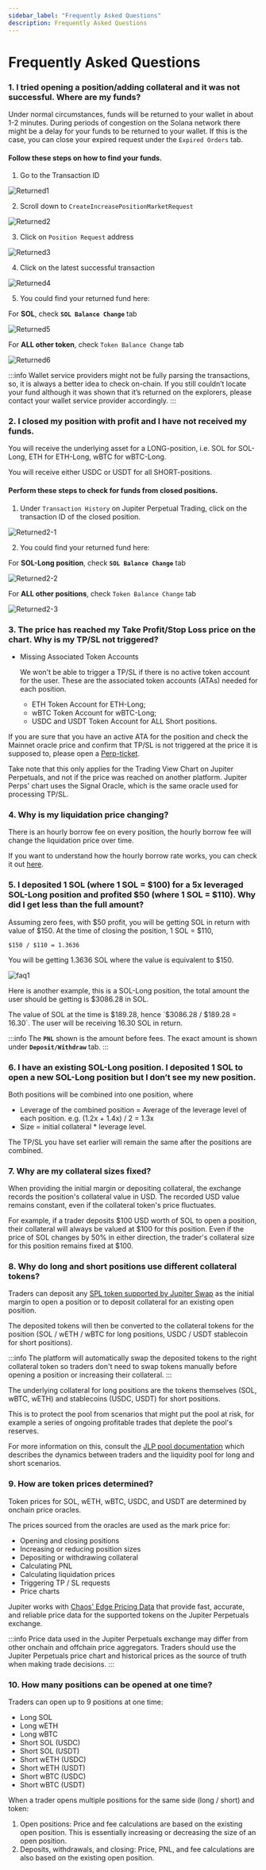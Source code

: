 ```yaml
---
sidebar_label: "Frequently Asked Questions"
description: Frequently Asked Questions
---
```


# Frequently Asked Questions

### 1. I tried opening a position/adding collateral and it was not successful. Where are my funds?

Under normal circumstances, funds will be returned to your wallet in about 1-2 minutes. During periods of congestion on the Solana network there might be a delay for your funds to be returned to your wallet. If this is the case, you can close your expired request under the `Expired Orders` tab.

#### Follow these steps on how to find your funds.

1. Go to the Transaction ID

![Returned1](returned1.png)

2. Scroll down to `CreateIncreasePositionMarketRequest`

![Returned2](returned2.png)

3. Click on `Position Request` address

![Returned3](returned3.png)

4. Click on the latest successful transaction

![Returned4](returned4.png)

5. You could find your returned fund here:

For **SOL**, check **`SOL Balance Change`** tab

![Returned5](returned5.png)

For **ALL other token**, check `Token Balance Change` tab

![Returned6](returned6.png)

:::info
Wallet service providers might not be fully parsing the transactions, so, it is always a better idea to check on-chain. If you still couldn’t locate your fund although it was shown that it’s returned on the explorers, please contact your wallet service provider accordingly.
:::

### 2. I closed my position with profit and I have not received my funds.

You will receive the underlying asset for a LONG-position, i.e. SOL for SOL-Long, ETH for ETH-Long, wBTC for wBTC-Long.

You will receive either USDC or USDT for all SHORT-positions.

#### Perform these steps to check for funds from closed positions.

1. Under `Transaction History` on Jupiter Perpetual Trading, click on the transaction ID of the closed position.

![Returned2-1](returned2-1.png)

2. You could find your returned fund here:

For **SOL-Long position**, check **`SOL Balance Change`** tab

![Returned2-2](returned2-2.png)

For **ALL other positions**, check `Token Balance Change` tab

![Returned2-3](returned2-3.png)

### 3. The price has reached my Take Profit/Stop Loss price on the chart. Why is my TP/SL not triggered?

- Missing Associated Token Accounts

  We won't be able to trigger a TP/SL if there is no active token account for the user. These are the associated token accounts (ATAs) needed for each position.

  - ETH Token Account for ETH-Long;
  - wBTC Token Account for wBTC-Long;
  - USDC and USDT Token Account for ALL Short positions.

If you are sure that you have an active ATA for the position and check the Mainnet oracle price and confirm that TP/SL is not triggered at the price it is supposed to, please open a [Perp-ticket](https://discord.com/channels/897540204506775583/1197460751556804608).

Take note that this only applies for the Trading View Chart on Jupiter Perpetuals, and not if the price was reached on another platform. Jupiter Perps' chart uses the Signal Oracle, which is the same oracle used for processing TP/SL.

### 4. Why is my liquidation price changing?

There is an hourly borrow fee on every position, the hourly borrow fee will change the liquidation price over time.

If you want to understand how the hourly borrow rate works, you can check it out [here](https://station.jup.ag/guides/perpetual-exchange/how-it-works#hourly-borrow-rate).

### 5. I deposited 1 SOL (where 1 SOL = $100) for a 5x leveraged SOL-Long position and profited $50 (where 1 SOL = $110). Why did I get less than the full amount?

Assuming zero fees, with $50 profit, you will be getting SOL in return with value of $150.
At the time of closing the position, 1 SOL = $110,

```
$150 / $110 = 1.3636
```

You will be getting 1.3636 SOL where the value is equivalent to $150.

![faq1](./faq1.png)

Here is another example, this is a SOL-Long position, the total amount the user should be getting is $3086.28 in SOL.

The value of SOL at the time is $189.28, hence `$3086.28 / $189.28 = 16.30`. The user will be receiving 16.30 SOL in return.

:::info
The **`PNL`** shown is the amount before fees. The exact amount is shown under **`Deposit/Withdraw`** tab.
:::

### 6. I have an existing SOL-Long position. I deposited 1 SOL to open a new SOL-Long position but I don’t see my new position.

Both positions will be combined into one position, where

- Leverage of the combined position = Average of the leverage level of each position.
  e.g. (1.2x + 1.4x) / 2 = 1.3x
- Size = initial collateral \* leverage level.

The TP/SL you have set earlier will remain the same after the positions are combined.

### 7. Why are my collateral sizes fixed?

When providing the initial margin or depositing collateral, the exchange records the position's collateral value in USD. The recorded USD value remains constant, even if the collateral token's price fluctuates.

For example, if a trader deposits $100 USD worth of SOL to open a position, their collateral will always be valued at $100 for this position. Even if the price of SOL changes by 50% in either direction, the trader's collateral size for this position remains fixed at $100.

### 8. Why do long and short positions use different collateral tokens?

Traders can deposit any [SPL token supported by Jupiter Swap](https://station.jup.ag/docs/token-list) as the initial margin to open a position or to deposit collateral for an existing open position.&#x20;

The deposited tokens will then be converted to the collateral tokens for the position (SOL / wETH / wBTC for long positions, USDC / USDT stablecoin for short positions).

:::info
The platform will automatically swap the deposited tokens to the right collateral token so traders don't need to swap tokens manually before opening a position or increasing their collateral.
:::

The underlying collateral for long positions are the tokens themselves (SOL, wBTC, wETH) and stablecoins (USDC, USDT) for short positions.

This is to protect the pool from scenarios that might put the pool at risk, for example a series of ongoing profitable trades that deplete the pool's reserves.

For more information on this, consult the [JLP pool documentation](https://station.jup.ag/guides/jlp/How-JLP-Works#risks-associated-with-holding-jlp) which describes the dynamics between traders and the liquidity pool for long and short scenarios.

### 9. How are token prices determined?

Token prices for SOL, wETH, wBTC, USDC, and USDT are determined by onchain price oracles.&#x20;

The prices sourced from the oracles are used as the mark price for:

* Opening and closing positions
* Increasing or reducing position sizes
* Depositing or withdrawing collateral
* Calculating PNL
* Calculating liquidation prices
* Triggering TP / SL requests
* Price charts

Jupiter works with [Chaos' Edge Pricing Data](https://x.com/omeragoldberg/status/1834231003071774778) that provide fast, accurate, and reliable price data for the supported tokens on the Jupiter Perpetuals exchange.

:::info
Price data used in the Jupiter Perpetuals exchange may differ from other onchain and offchain price aggregators. Traders should use the Jupiter Perpetuals price chart and historical prices as the source of truth when making trade decisions.
:::

### 10. How many positions can be opened at one time?

Traders can open up to 9 positions at one time:

* Long SOL
* Long wETH
* Long wBTC
* Short SOL (USDC)
* Short SOL (USDT)
* Short wETH (USDC)
* Short wETH (USDT)
* Short wBTC (USDC)
* Short wBTC (USDT)

When a trader opens multiple positions for the same side (long / short) and token:

1. Open positions: Price and fee calculations are based on the existing open position. This is essentially increasing or decreasing the size of an open position.
2. Deposits, withdrawals, and closing: Price, PNL, and fee calculations are also based on the existing open position.
